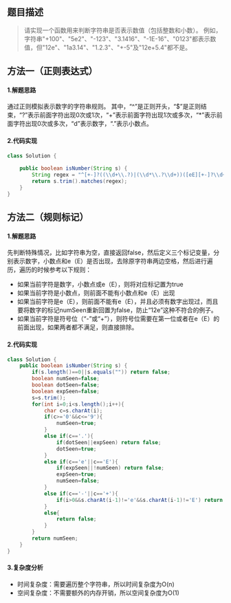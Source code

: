 ## 题目描述
> 请实现一个函数用来判断字符串是否表示数值（包括整数和小数）。
> 例如，字符串"+100"、"5e2"、"-123"、"3.1416"、"-1E-16"、"0123"都表示数值，但"12e"、"1a3.14"、"1.2.3"、"+-5"及"12e+5.4"都不是。

## 方法一（正则表达式）
#### 1.解题思路
通过正则模拟表示数字的字符串规则。
其中，“^”是正则开头，“$”是正则结束，“?”表示前面字符出现0次或1次，“+”表示前面字符出现1次或多次，“\*”表示前面字符出现0次或多次，“d”表示数字，“.”表示小数点。
#### 2.代码实现

```java
class Solution {
   
    public boolean isNumber(String s) {
        String regex = "^[+-]?((\\d+\\.?)|(\\d*\\.?\\d+))([eE][+-]?\\d+)?$";
        return s.trim().matches(regex);
    }
}

```
## 方法二（规则标记）
#### 1.解题思路
先判断特殊情况，比如字符串为空，直接返回false，然后定义三个标记变量，分别表示数字，小数点和e（E）是否出现，去除原字符串两边空格，然后进行遍历，遍历的时候参考以下规则：

 - 如果当前字符是数字，小数点或e（E），则将对应标记置为true
 - 如果当前字符是小数点，则前面不能有小数点和e（E）出现
 - 如果当前字符是e（E），则前面不能有e（E），并且必须有数字出现过，而且要将数字的标记numSeen重新回置为false，防止“12e”这种不符合的例子。
 - 如果当前字符是符号位（“-”或“+”），则符号位需要在第一位或者在e（E）的前面出现，如果两者都不满足，则直接排除。

#### 2.代码实现

```java
class Solution {
    public boolean isNumber(String s) {
        if(s.length()==0||s.equals("")) return false;
        boolean numSeen=false;
        boolean dotSeen=false;
        boolean expSeen=false;
        s=s.trim();
        for(int i=0;i<s.length();i++){
            char c=s.charAt(i);
            if(c>='0'&&c<='9'){
                numSeen=true;
            }
            else if(c=='.'){
                if(dotSeen||expSeen) return false;
                dotSeen=true;
            }
            else if(c=='e'||c=='E'){
                if(expSeen||!numSeen) return false;
                expSeen=true;
                numSeen=false;
            }
            else if(c=='-'||c=='+'){
                if(i>0&&s.charAt(i-1)!='e'&&s.charAt(i-1)!='E') return false;
            }
            else{
                return false;
            }
        }
        return numSeen;
    }
}
```
#### 3.复杂度分析
 - 时间复杂度：需要遍历整个字符串，所以时间复杂度为O(n)
 - 空间复杂度：不需要额外的内存开销，所以空间复杂度为O(1)
